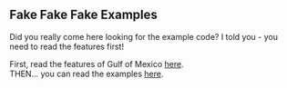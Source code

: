 ## Fake Fake Fake Examples

Did you really come here looking for the example code? I told you - you need to read the features first!

First, read the features of Gulf of Mexico [here](https://github.com/TodePond/GulfOfMexico/blob/main/README.md).<br>
THEN... you can read the examples [here](https://github.com/TodePond/GulfOfMexico/blob/main/res/Examples.md).
